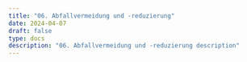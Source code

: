```yaml
---
title: "06. Abfallvermeidung und -reduzierung"
date: 2024-04-07
draft: false
type: docs
description: "06. Abfallvermeidung und -reduzierung description"
---
```


